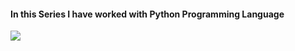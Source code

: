 #### In this Series I have worked with Python Programming Language


<img src="C:\Users\UMAIR\Downloads\00.jpg">
